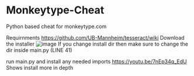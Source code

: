 # Monkeytype-Cheat
Python based cheat for monkeytype.com

Requirnments
https://github.com/UB-Mannheim/tesseract/wiki
Download the installer
![image](https://user-images.githubusercontent.com/72428571/170566821-63bc5089-bad1-40b8-b28a-6f318ec473da.png)
If you change install dir then make sure to change the dir inside main.py (LINE 41)

run main.py and install any needed imports
https://youtu.be/7nEp34q_EdU
Shows install more in depth

